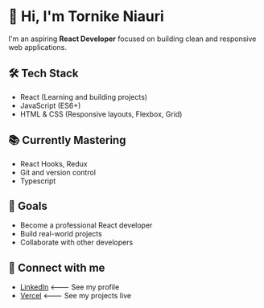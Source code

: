 # 👋 Hi, I'm Tornike Niauri

I'm an aspiring **React Developer** focused on building clean and responsive web applications.

## 🛠️ Tech Stack
- React (Learning and building projects)
- JavaScript (ES6+)
- HTML & CSS (Responsive layouts, Flexbox, Grid)

## 📚 Currently Mastering
- React Hooks, Redux 
- Git and version control
- Typescript

## 🚀 Goals
- Become a professional React developer
- Build real-world projects
- Collaborate with other developers

## 🔗 Connect with me
- [LinkedIn](http://linkedin.com/in/tornike-niauri-03596718b) <--- See my profile
- [Vercel](https://vercel.com/tornikes-projects-b14741ed) <--- See my projects live
  
<!---
NiauriT/NiauriT is a ✨ special ✨ repository because its `README.md` (this file) appears on your GitHub profile.
You can click the Preview link to take a look at your changes.
--->
